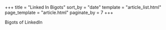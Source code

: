 +++
title = "Linked In Bigots"
sort_by = "date"
template = "article_list.html"
page_template = "article.html"
paginate_by = 7
+++

Bigots of LinkedIn

